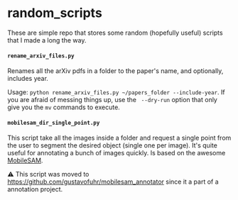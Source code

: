 # random_scripts
These are simple repo that stores some random (hopefully useful) scripts that I made a long the way.

#### `rename_arxiv_files.py`

Renames all the arXiv pdfs in a folder to the paper's name, and optionally, includes year. 

Usage: `python rename_arxiv_files.py ~/papers_folder --include-year`. If you are afraid of messing things up, use the ` --dry-run` option that only give you the `mv` commands to execute.

#### `mobilesam_dir_single_point.py`

This script take all the images inside a folder and request a single point from the user to segment the desired object (single one per image). It's quite useful for annotating a bunch of images quickly. Is based on the awesome [MobileSAM](https://github.com/ChaoningZhang/MobileSAM).

⚠️ This script was moved to https://github.com/gustavofuhr/mobilesam_annotator since it a part of a annotation project.




